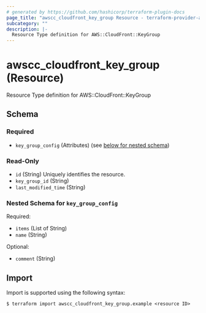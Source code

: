 ```yaml
---
# generated by https://github.com/hashicorp/terraform-plugin-docs
page_title: "awscc_cloudfront_key_group Resource - terraform-provider-awscc"
subcategory: ""
description: |-
  Resource Type definition for AWS::CloudFront::KeyGroup
---
```


# awscc_cloudfront_key_group (Resource)

Resource Type definition for AWS::CloudFront::KeyGroup



<!-- schema generated by tfplugindocs -->
## Schema

### Required

- `key_group_config` (Attributes) (see [below for nested schema](#nestedatt--key_group_config))

### Read-Only

- `id` (String) Uniquely identifies the resource.
- `key_group_id` (String)
- `last_modified_time` (String)

<a id="nestedatt--key_group_config"></a>
### Nested Schema for `key_group_config`

Required:

- `items` (List of String)
- `name` (String)

Optional:

- `comment` (String)

## Import

Import is supported using the following syntax:

```shell
$ terraform import awscc_cloudfront_key_group.example <resource ID>
```
